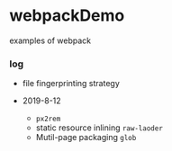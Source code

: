 # webpackDemo
examples of webpack

### log

* file fingerprinting strategy

* 2019-8-12
    
    - `px2rem`
    - static resource inlining `raw-laoder`
    - Mutil-page packaging `glob`
